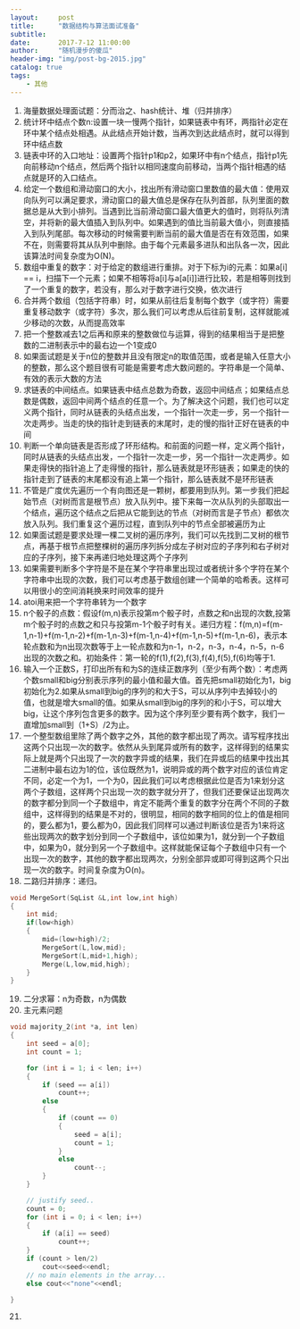 ```yaml
---
layout:     post
title:      "数据结构与算法面试准备"
subtitle:
date:       2017-7-12 11:00:00
author:     "随机漫步的傻瓜"
header-img: "img/post-bg-2015.jpg"
catalog: true
tags:
    - 其他
---
```

1. 海量数据处理面试题：分而治之、hash统计、堆（归并排序）
2. 统计环中结点个数n:设置一块一慢两个指针，如果链表中有环，两指针必定在环中某个结点处相遇。从此结点开始计数，当再次到达此结点时，就可以得到环中结点数
3. 链表中环的入口地址：设置两个指针p1和p2，如果环中有n个结点，指针p1先向前移动n个结点，然后两个指针以相同速度向前移动，当两个指针相遇的结点就是环的入口结点。
4. 给定一个数组和滑动窗口的大小，找出所有滑动窗口里数值的最大值：使用双向队列可以满足要求，滑动窗口的最大值总是保存在队列首部，队列里面的数据总是从大到小排列。当遇到比当前滑动窗口最大值更大的值时，则将队列清空，并将新的最大值插入到队列中。如果遇到的值比当前最大值小，则直接插入到队列尾部。每次移动的时候需要判断当前的最大值是否在有效范围，如果不在，则需要将其从队列中删除。由于每个元素最多进队和出队各一次，因此该算法时间复杂度为O(N)。
5. 数组中重复的数字：对于给定的数组进行重排。对于下标为i的元素：如果a[i] == i，扫描下一个元素；如果不相等将a[i]与a[a[i]]进行比较，若是相等则找到了一个重复的数字，若没有，那么对于数字进行交换，依次进行
6. 合并两个数组（包括字符串）时，如果从前往后复制每个数字（或字符）需要重复移动数字（或字符）多次，那么我们可以考虑从后往前复制，这样就能减少移动的次数，从而提高效率
7. 把一个整数减去1之后再和原来的整数做位与运算，得到的结果相当于是把整数的二进制表示中的最右边一个1变成0
8. 如果面试题是关于n位的整数并且没有限定n的取值范围，或者是输入任意大小的整数，那么这个题目很有可能是需要考虑大数问题的。字符串是一个简单、有效的表示大数的方法
9. 求链表的中间结点。如果链表中结点总数为奇数，返回中间结点；如果结点总数是偶数，返回中间两个结点的任意一个。为了解决这个问题，我们也可以定义两个指针，同时从链表的头结点出发，一个指针一次走一步，另一个指针一次走两步。当走的快的指针走到链表的末尾时，走的慢的指针正好在链表的中间
10. 判断一个单向链表是否形成了环形结构。和前面的问题一样，定义两个指针，同时从链表的头结点出发，一个指针一次走一步，另一个指针一次走两步。如果走得快的指针追上了走得慢的指针，那么链表就是环形链表；如果走的快的指针走到了链表的末尾都没有追上第一个指针，那么链表就不是环形链表
11. 不管是广度优先遍历一个有向图还是一颗树，都要用到队列。第一步我们把起始节点（对树而言是根节点）放入队列中。接下来每一次从队列的头部取出一个结点，遍历这个结点之后把从它能到达的节点（对树而言是子节点）都依次放入队列。我们重复这个遍历过程，直到队列中的节点全部被遍历为止
12. 如果面试题是要求处理一棵二叉树的遍历序列，我们可以先找到二叉树的根节点，再基于根节点把整棵树的遍历序列拆分成左子树对应的子序列和右子树对应的子序列，接下来再递归地处理这两个子序列
13. 如果需要判断多个字符是不是在某个字符串里出现过或者统计多个字符在某个字符串中出现的次数，我们可以考虑基于数组创建一个简单的哈希表。这样可以用很小的空间消耗换来时间效率的提升
14. atoi用来把一个字符串转为一个数字
15. n个骰子的点数：假设f(m,n)表示投第m个骰子时，点数之和n出现的次数,投第m个骰子时的点数之和只与投第m-1个骰子时有关。递归方程：f(m,n)=f(m-1,n-1)+f(m-1,n-2)+f(m-1,n-3)+f(m-1,n-4)+f(m-1,n-5)+f(m-1,n-6)，表示本轮点数和为n出现次数等于上一轮点数和为n-1，n-2，n-3，n-4，n-5，n-6出现的次数之和。初始条件：第一轮的f(1),f(2),f(3),f(4),f(5),f(6)均等于1.
16. 输入一个正数S，打印出所有和为S的连续正数序列（至少有两个数）：考虑两个数small和big分别表示序列的最小值和最大值。首先把small初始化为1，big初始化为2.如果从small到big的序列的和大于S，可以从序列中去掉较小的值，也就是增大small的值。如果从small到big的序列的和小于S，可以增大big，让这个序列包含更多的数字。因为这个序列至少要有两个数字，我们一直增加small到（1+S）/2为止。
17. 一个整型数组里除了两个数字之外，其他的数字都出现了两次。请写程序找出这两个只出现一次的数字。依然从头到尾异或所有的数字，这样得到的结果实际上就是两个只出现了一次的数字异或的结果，我们在异或后的结果中找出其二进制中最右边为1的位，该位既然为1，说明异或的两个数字对应的该位肯定不同，必定一个为1，一个为0，因此我们可以考虑根据此位是否为1来划分这两个子数组，这样两个只出现一次的数字就分开了，但我们还要保证出现两次的数字都分到同一个子数组中，肯定不能两个重复的数字分在两个不同的子数组中，这样得到的结果是不对的，很明显，相同的数字相同的位上的值是相同的，要么都为1，要么都为0，因此我们同样可以通过判断该位是否为1来将这些出现两次的数字划分到同一个子数组中，该位如果为1，就分到一个子数组中，如果为0，就分到另一个子数组中。这样就能保证每个子数组中只有一个出现一次的数字，其他的数字都出现两次，分别全部异或即可得到这两个只出现一次的数字。时间复杂度为O(n)。
18. 二路归并排序：递归。
```c++
void MergeSort(SqList &L,int low,int high)  
{  
    int mid;  
    if(low<high)  
    {  
        mid=(low+high)/2;  
        MergeSort(L,low,mid);  
        MergeSort(L,mid+1,high);  
        Merge(L,low,mid,high);  
    }  
}  
```
19. 二分求幂：n为奇数，n为偶数
20. 主元素问题
```c++
void majority_2(int *a, int len)
{
    int seed = a[0];
    int count = 1;

    for (int i = 1; i < len; i++)
    {
        if (seed == a[i])
            count++;
        else
        {
            if (count == 0)
            {
                seed = a[i];
                count = 1;
            }
            else
                count--;
        }
    }

    // justify seed..
    count = 0;
    for (int i = 0; i < len; i++)
    {
        if (a[i] == seed)
            count++;
    }
    if (count > len/2)
        cout<<seed<<endl;
    // no main elements in the array...
    else cout<<"none"<<endl;

}
```
21. 
